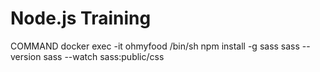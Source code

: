 <h1>Node.js Training</h1>
COMMAND
docker exec -it ohmyfood /bin/sh
npm install -g sass
sass --version
sass --watch sass:public/css